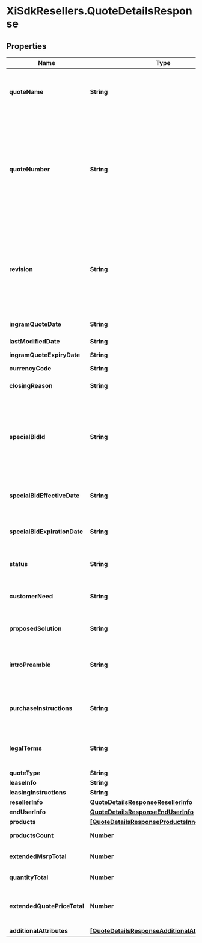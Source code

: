 # XiSdkResellers.QuoteDetailsResponse

## Properties

Name | Type | Description | Notes
------------ | ------------- | ------------- | -------------
**quoteName** | **String** | Quote Name given to quote by sales team or system generated.  Generally used as a reference to identify the quote. | [optional] 
**quoteNumber** | **String** | Unique identifier generated by Ingram Micro&#39;s CRM specific to each quote.  When applying a filter to the quoteNumber and including a partial quote number in the filter, all quotes containing any information included in the filter can be retrieved as a subset of all available customer quotes. | [optional] 
**revision** | **String** | When a quote has been revised and updated, the quote number remains the same throughout the lifecycle of the quote, however, a Revision number is updated for each revision of the quote.  The revision numbers is associated with the Unique Quote Number. | [optional] 
**ingramQuoteDate** | **String** | Date the Quote was initially Created. | [optional] 
**lastModifiedDate** | **String** | Date the Quote was last updated or modified. | [optional] 
**ingramQuoteExpiryDate** | **String** | Quote expiration date. | [optional] 
**currencyCode** | **String** | Three letter currency code. | [optional] 
**closingReason** | **String** | Closing Reason for quote. | [optional] 
**specialBidId** | **String** | Price discount identifyer to specify  a pricing discount that has been applied to the quote. If present - the priceDeviationStartDate and priceDeviationExpiryDate must be presented. Cisco refers to this as a Dart | [optional] 
**specialBidEffectiveDate** | **String** | If price discount has been applied to the quote - the starting date the discount begins. | [optional] 
**specialBidExpirationDate** | **String** | If a price discount has been applied to the quote - The date the discount expires and will no longer be applicable. | [optional] 
**status** | **String** | This refers to the primary status of the quote.  API responses will return | [optional] 
**customerNeed** | **String** | Details related to the customer&#39;s request for the quote entered by the sales representative or system generated. | [optional] 
**proposedSolution** | **String** | Ingram Micro proposed solution and summary of quote. | [optional] 
**introPreamble** | **String** | Introductory paragraph included in each quote.  Legally required - must be included when presenting the quote details. | [optional] 
**purchaseInstructions** | **String** | Purchase instructions.  Legally required - must be included when presenting the quote details. | [optional] 
**legalTerms** | **String** | Legal terms -  Legally required - must be included when presenting the quote details. | [optional] 
**quoteType** | **String** |  | [optional] 
**leaseInfo** | **String** | Lease information. | [optional] 
**leasingInstructions** | **String** | Leasing information | [optional] 
**resellerInfo** | [**QuoteDetailsResponseResellerInfo**](QuoteDetailsResponseResellerInfo.md) |  | [optional] 
**endUserInfo** | [**QuoteDetailsResponseEndUserInfo**](QuoteDetailsResponseEndUserInfo.md) |  | [optional] 
**products** | [**[QuoteDetailsResponseProductsInner]**](QuoteDetailsResponseProductsInner.md) |  | [optional] 
**productsCount** | **Number** | Total number of products included in the quote | [optional] 
**extendedMsrpTotal** | **Number** | Total extended MSRP for all products included in the quote | [optional] 
**quantityTotal** | **Number** | Total quantity of all items in the quote. | [optional] 
**extendedQuotePriceTotal** | **Number** | Total amount of quoted price for all products in the quote including both solution products and suggested products. | [optional] 
**additionalAttributes** | [**[QuoteDetailsResponseAdditionalAttributesInner]**](QuoteDetailsResponseAdditionalAttributesInner.md) |  | [optional] 


